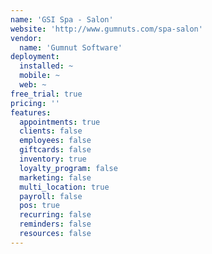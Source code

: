 ```yaml
---
name: 'GSI Spa - Salon'
website: 'http://www.gumnuts.com/spa-salon'
vendor:
  name: 'Gumnut Software'
deployment:
  installed: ~
  mobile: ~
  web: ~
free_trial: true
pricing: ''
features:
  appointments: true
  clients: false
  employees: false
  giftcards: false
  inventory: true
  loyalty_program: false
  marketing: false
  multi_location: true
  payroll: false
  pos: true
  recurring: false
  reminders: false
  resources: false
---
```

